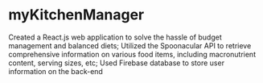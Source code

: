 # myKitchenManager
Created a React.js web application to solve the hassle of budget management and balanced diets; Utilized the Spoonacular API to retrieve comprehensive information on various food items, including macronutrient content, serving sizes, etc; Used Firebase database to store user information on the back-end
